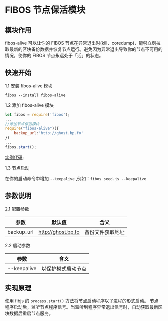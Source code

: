 # FIBOS 节点保活模块

## 模块作用

fibos-alive 可以让你的 FIBOS 节点在异常退出时(kill、coredump)，能够立刻拉取最新的区块备份数据并恢复节点运行。避免因为异常退出导致你的节点不可用的情况，使你的 FIBOS 节点永远处于「活」的状态。

## 快速开始

1.1 安装 fibos-alive 模块

```
fibos --install fibos-alive
```

1.2 添加 fibos-alive 模块

```js
let fibos = require('fibos');
...
//添加节点保活模块
require("fibos-alive")({
    backup_url:'http://ghost.bp.fo'
})
...
fibos.start();
```

[实例代码](./example/seed.js);

1.3 节点启动

在你的启动命令中增加 `--keepalive` ,例如：`fibos seed.js --keepalive`

## 参数说明

2.1 配置参数

| 参数 | 默认值 | 含义 |
| --- | --- | --- |
| backup_url | http://ghost.bp.fo | 备份文件获取地址 |

2.2 启动参数

| 参数 |含义 |
| --- | --- |
| --keepalive | 以保护模式启动节点 |

## 实现原理

使用 fibjs 的 `process.start()` 方法将节点启动程序以子进程的形式启动。
节点程序启动后，监听节点程序信号。当监听到程序异常退出信号时，自动获取最新区块数据后重启节点服务。